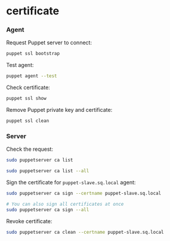 # certificate

### Agent

Request Puppet server to connect:
```bash
puppet ssl bootstrap
```

Test agent:
```bash
puppet agent --test
```

Check certificate:
```bash
puppet ssl show
```

Remove Puppet private key and certificate:
```bash
puppet ssl clean
```

### Server

Check the request:
```bash
sudo puppetserver ca list

sudo puppetserver ca list --all
```

Sign the certificate for `puppet-slave.sq.local` agent:
```bash
sudo puppetserver ca sign --certname puppet-slave.sq.local

# You can also sign all certificates at once
sudo puppetserver ca sign --all
```

Revoke certificate:
```bash
sudo puppetserver ca clean --certname puppet-slave.sq.local
```

